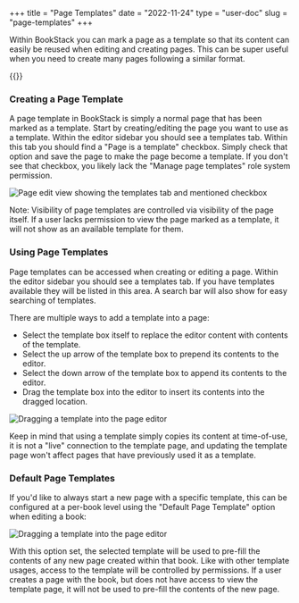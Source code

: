 +++
title = "Page Templates"
date = "2022-11-24"
type = "user-doc"
slug = "page-templates"
+++

Within BookStack you can mark a page as a template so that its content
can easily be reused when editing and creating pages.
This can be super useful when you need to create many pages following
a similar format.

{{<toc>}}

### Creating a Page Template

A page template in BookStack is simply a normal page that has been marked as a template.
Start by creating/editing the page you want to use as a template.
Within the editor sidebar you should see a templates tab.
Within this tab you should find a "Page is a template" checkbox.
Simply check that option and save the page to make the page become a template. 
If you don't see that checkbox, you likely lack the "Manage page templates" role system permission.

![Page edit view showing the templates tab and mentioned checkbox](/images/docs/user/template_checkbox.png)

Note: Visibility of page templates are controlled via visibility of the page itself. If a user lacks permission to view the page marked as a template, it will not show as an available template for them.

### Using Page Templates

Page templates can be accessed when creating or editing a page.
Within the editor sidebar you should see a templates tab.
If you have templates available they will be listed in this area.
A search bar will also show for easy searching of templates.

There are multiple ways to add a template into a page:

- Select the template box itself to replace the editor content with contents of the template.
- Select the up arrow of the template box to prepend its contents to the editor.
- Select the down arrow of the template box to append its contents to the editor.
- Drag the template box into the editor to insert its contents into the dragged location.

![Dragging a template into the page editor](/images/docs/user/template_dragging.png)

Keep in mind that using a template simply copies its content at time-of-use, it is not
a "live" connection to the template page, and updating the template page won't affect pages that have previously used it as a template.

### Default Page Templates

If you'd like to always start a new page with a specific template, this can be configured at a per-book level using the
"Default Page Template" option when editing a book:

![Dragging a template into the page editor](/images/docs/user/templates-default-book.png)

With this option set, the selected template will be used to pre-fill the contents of any new page created within that book.
Like with other template usages, access to the template will be controlled by permissions.
If a user creates a page with the book, but does not have access to view the template page, it will not be used to pre-fill the contents of the new page.